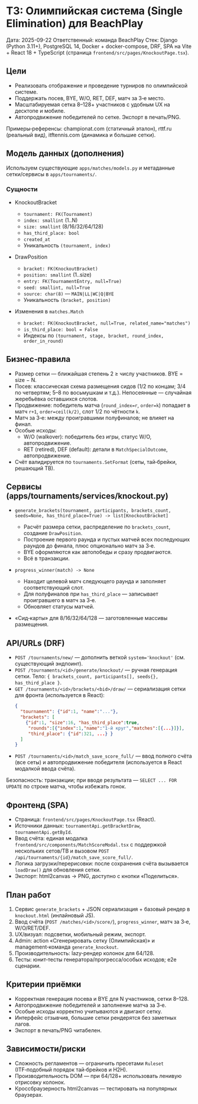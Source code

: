# ТЗ: Олимпийская система (Single Elimination) для BeachPlay

Дата: 2025-09-22
Ответственный: команда BeachPlay
Стек: Django (Python 3.11+), PostgreSQL 14, Docker + docker-compose, DRF, SPA на Vite + React 18 + TypeScript (страница `frontend/src/pages/KnockoutPage.tsx`).

## Цели

- Реализовать отображение и проведение турниров по олимпийской системе.
- Поддержать посев, BYE, W/O, RET, DEF, матч за 3‑е место.
- Масштабируемая сетка 8–128+ участников с удобным UX на десктопе и мобиле.
- Автопродвижение победителей по сетке. Экспорт в печать/PNG.

Примеры‑референсы: championat.com (статичный эталон), rttf.ru (реальный вид), itftennis.com (динамика и большие сетки).

## Модель данных (дополнения)

Используем существующие `apps/matches/models.py` и метаданные сетки/сервисы в `apps/tournaments/`.

### Сущности

- KnockoutBracket
  - `tournament: FK(Tournament)`
  - `index: smallint` (1..N)
  - `size: smallint` (8/16/32/64/128)
  - `has_third_place: bool`
  - `created_at`
  - Уникальность `(tournament, index)`

- DrawPosition
  - `bracket: FK(KnockoutBracket)`
  - `position: smallint` (1..size)
  - `entry: FK(TournamentEntry, null=True)`
  - `seed: smallint, null=True`
  - `source: char(8)` — `MAIN|LL|WC|Q|BYE`
  - Уникальность `(bracket, position)`

- Изменения в `matches.Match`
  - `bracket: FK(KnockoutBracket, null=True, related_name="matches")`
  - `is_third_place: bool = False`
  - Индексы по `(tournament, stage, bracket, round_index, order_in_round)`

## Бизнес‑правила

- Размер сетки — ближайшая степень 2 ≥ числу участников. BYE = size − N.
- Посев: классическая схема размещения сидов (1/2 по концам; 3/4 по четвертям; 5–8 по восьмушкам и т.д.). Непосеянные — случайная жеребьёвка оставшихся слотов.
- Продвижение: победитель матча (`round_index=r`, `order=k`) попадает в матч `r+1`, `order=ceil(k/2)`, слот 1/2 по чётности `k`.
- Матч за 3‑е: между проигравшими полуфиналов; не влияет на финал.
- Особые исходы:
  - W/O (walkover): победитель без игры, статус W/O, автопродвижение.
  - RET (retired), DEF (default): детали в `MatchSpecialOutcome`, автопродвижение.
- Счёт валидируется по `tournaments.SetFormat` (сеты, тай‑брейки, решающий TB).

## Сервисы (apps/tournaments/services/knockout.py)

- `generate_brackets(tournament, participants, brackets_count, seeds=None, has_third_place=True) -> list[KnockoutBracket]`
  - Расчёт размера сетки, распределение по `brackets_count`, создание `DrawPosition`.
  - Построение первого раунда и пустых матчей всех последующих раундов до финала, плюс опционально матч за 3‑е.
  - BYE оформляются как автопобеды и сразу продвигаются.
  - Всё в транзакции.

- `progress_winner(match) -> None`
  - Находит целевой матч следующего раунда и заполняет соответствующий слот.
  - Для полуфиналов при `has_third_place` — записывает проигравшего в матч за 3‑е.
  - Обновляет статусы матчей.

- «Сид‑карты» для 8/16/32/64/128 — заготовленные массивы размещения.

## API/URLs (DRF)

- `POST /tournaments/new/` — дополнить веткой `system='knockout'` (см. существующий эндпоинт).
- `POST /tournaments/<id>/generate/knockout/` — ручная генерация сетки. Тело: `{ brackets_count, participants[], seeds{}, has_third_place }`.
- `GET /tournaments/<id>/brackets/<bid>/draw/` — сериализация сетки для фронта (используется в React):
  ```json
  {
    "tournament": {"id":1, "name":"..."},
    "brackets": [
      {"id":1, "size":16, "has_third_place":true,
       "rounds":[{"index":1,"name":"1-й круг","matches":[{...}]}],
       "third_place": {"id":321, ...} }
    ]
  }
  ```
- `POST /tournaments/<id>/match_save_score_full/` — ввод полного счёта (все сеты) и автопродвижение победителя (используется в React модалкой ввода счёта).

Безопасность: транзакции; при вводе результата — `SELECT ... FOR UPDATE` по строке матча, чтобы избежать гонок.

## Фронтенд (SPA)

- Страница: `frontend/src/pages/KnockoutPage.tsx` (React).
- Источники данных: `tournamentApi.getBracketDraw`, `tournamentApi.getById`.
- Ввод счёта: единая модалка `frontend/src/components/MatchScoreModal.tsx` с поддержкой нескольких сетов/TB и вызовом `POST /api/tournaments/{id}/match_save_score_full/`.
- Логика загрузки/перерисовки: после сохранения счёта вызывается `loadDraw()` для обновления сетки.
- Экспорт: html2canvas → PNG, доступно с кнопки «Поделиться».

## План работ

1) Сервис `generate_brackets` + JSON сериализация + базовый рендер в `knockout.html` (инлайновый JS).
2) Ввод счёта (`POST /matches/<id>/score/`), `progress_winner`, матч за 3‑е, W/O/RET/DEF.
3) UX/визуал: подсветки, мобильный режим, экспорт.
4) Admin: action «Сгенерировать сетку (Олимпийская)» и management‑команда `generate_knockout`.
5) Производительность: lazy‑рендер колонок для 64/128.
6) Тесты: юнит‑тесты генератора/прогресса/особых исходов; e2e сценарии.

## Критерии приёмки

- Корректная генерация посева и BYE для N участников, сетки 8–128.
- Автопродвижение победителей и заполнение матча за 3‑е.
- Особые исходы корректно учитываются и двигают сетку.
- Интерфейс отзывчив, большие сетки рендерятся без заметных лагов.
- Экспорт в печать/PNG читабелен.

## Зависимости/риски

- Сложность регламентов — ограничить пресетами `Ruleset` (ITF‑подобный порядок тай‑брейков и H2H).
- Производительность DOM — при 64/128+ использовать ленивую отрисовку колонок.
- Кроссбраузерность html2canvas — тестировать на популярных браузерах.
